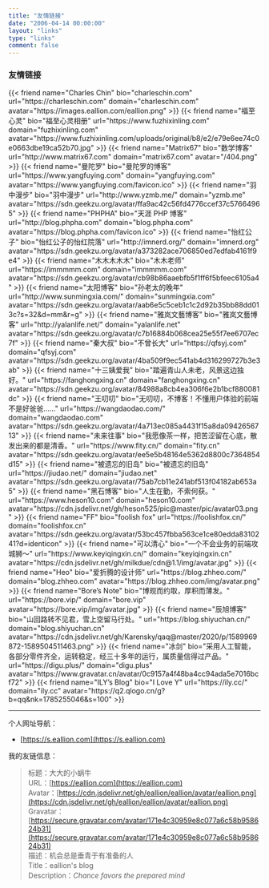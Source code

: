 ```yaml
---
title: "友情链接"
date: "2006-04-14 00:00:00"
layout: "links"
type: "links"
comment: false
---
```


### 友情链接

<div class="links">
{{< friend name="Charles Chin" bio="charleschin.com" url="https://charleschin.com" domain="charleschin.com" avatar="https://images.eallion.com/eallion.png" >}}
{{< friend name="福至心灵" bio="福至心灵相册" url="https://www.fuzhixinling.com" domain="fuzhixinling.com" avatar="https://www.fuzhixinling.com/uploads/original/b8/e2/e79e6ee74c0e0663dbe19ca52b70.jpg" >}}
{{< friend name="Matrix67" bio="数学博客" url="http://www.matrix67.com" domain="matrix67.com" avatar="/404.png" >}}
{{< friend name="曼陀罗" bio="曼陀罗的博客" url="https://www.yangfuying.com" domain="yangfuying.com" avatar="https://www.yangfuying.com/favicon.ico" >}}
{{< friend name="羽中漫步" bio="羽中漫步" url="http://www.yzmb.me/" domain="yzmb.me" avatar="https://sdn.geekzu.org/avatar/ffa9ac42c56fd4776ccef37c57664965" >}}
{{< friend name="PHPHA" bio="天涯 PHP 博客" url="http://blog.phpha.com" domain="blog.phpha.com" avatar="https://blog.phpha.com/favicon.ico" >}}
{{< friend name="怡红公子" bio="怡红公子的怡红院落" url="http://imnerd.org/" domain="imnerd.org" avatar="https://sdn.geekzu.org/avatar/a373282ace706850ed7edfab4161f9e4" >}}
{{< friend name="木木木木木" bio="木木老师" url="https://immmmm.com" domain="immmmm.com" avatar="https://sdn.geekzu.org/avatar/cb98b86aaebfb5f1ff6f5bfeec6105a4" >}}
{{< friend name="太阳博客" bio="孙老太的晚年" url="http://www.sunmingxia.com/" domain="sunmingxia.com" avatar="https://sdn.geekzu.org/avatar/aab6e5c5ceb1c1c2d92b35bb88dd013c?s=32&d=mm&r=g" >}}
{{< friend name="雅岚文藝博客" bio="雅岚文藝博客" url="http://yalanlife.net/" domain="yalanlife.net" avatar="https://sdn.geekzu.org/avatar/c7b16884b068cea25e55f7ee6707ec7f" >}}
{{< friend name="秦大叔" bio="不曾长大" url="https://qfsyj.com" domain="qfsyj.com" avatar="https://sdn.geekzu.org/avatar/4ba509f9ec541ab4d316299727b3e3ab" >}}
{{< friend name="十三姨爱我" bio="踏遍青山人未老，风景这边独好。" url="https://fanghongxing.cn" domain="fanghongxing.cn" avatar="https://sdn.geekzu.org/avatar/84988a8cb4ea306f6e2b1bcf880081dc" >}}
{{< friend name="王叨叨" bio="无叨叨，不博客！不懂用户体验的前端不是好爸爸……" url="https://wangdaodao.com/" domain="wangdaodao.com" avatar="https://sdn.geekzu.org/avatar/4a713ec085a4431f15a8da0942656713" >}}
{{< friend name="未来往事" bio="我愿像茶一样，把苦涩留在心底，散发出来的都是清香。" url="https://www.fity.cn/" domain="fity.cn" avatar="https://sdn.geekzu.org/avatar/ee5e5b48164e5362d8800c7364854d15" >}}
{{< friend name="被遗忘的旧岛" bio="被遗忘的旧岛" url="https://jiudao.net/" domain="jiudao.net" avatar="https://sdn.geekzu.org/avatar/75ab7cb11e241abf513f04182ab653a5" >}}
{{< friend name="黑石博客" bio="人生在勤，不索何获。" url="https://www.heson10.com" domain="heson10.com" avatar="https://cdn.jsdelivr.net/gh/heson525/pic@master/pic/avatar03.png" >}}
{{< friend name="FF" bio="foolish fox" url="https://foolishfox.cn/" domain="foolishfox.cn" avatar="https://sdn.geekzu.org/avatar/53bc457fbba563ce1ce80edda8310241?d=identicon" >}}
{{< friend name="可以清心" bio="一个不会业务的前端攻城狮～" url="https://www.keyiqingxin.cn/" domain="keyiqingxin.cn" avatar="https://cdn.jsdelivr.net/gh/milkdue/cdn@1.1/img/avatar.jpg" >}}
{{< friend name="Heo" bio="爱折腾的设计师" url="https://blog.zhheo.com/" domain="blog.zhheo.com" avatar="https://blog.zhheo.com/img/avatar.png" >}}
{{< friend name="Bore’s Note" bio="博观而约取，厚积而薄发。" url="https://bore.vip/" domain="bore.vip" avatar="https://bore.vip/img/avatar.jpg" >}}
{{< friend name="辰旭博客" bio="山回路转不见君，雪上空留马行处。" url="https://blog.shiyuchan.cn/" domain="blog.shiyuchan.cn" avatar="https://cdn.jsdelivr.net/gh/Karensky/qaq@master/2020/p/1589969872-1589504511463.png" >}}
{{< friend name="冰剑" bio="采用人工智能，各部分零件齐全，运转稳定，经三十多年的运行，属质量信得过产品。" url="https://digu.plus/" domain="digu.plus" avatar="https://www.gravatar.cn/avatar/0c9157a4f48ba4cc94ada5e7016bcf72" >}}
{{< friend name="ILY’s Blog" bio="I Love Y" url="https://ily.cc/" domain="ily.cc" avatar="https://q2.qlogo.cn/g?b=qq&nk=1785255046&s=100" >}}
</div>

---

个人网址导航：

- [https://s.eallion.com](https://s.eallion.com)

我的友链信息：

> 标题：大大的小蜗牛  
> URL：[https://eallion.com](https://eallion.com)  
> Avatar：[https://cdn.jsdelivr.net/gh/eallion/eallion/avatar/eallion.png](https://cdn.jsdelivr.net/gh/eallion/eallion/avatar/eallion.png)  
> Gravatar：[https://secure.gravatar.com/avatar/171e4c30959e8c077a6c58b958624b31](https://secure.gravatar.com/avatar/171e4c30959e8c077a6c58b958624b31)  
> 描述：机会总是垂青于有准备的人  
> Title：eallion's blog  
> Description：_Chance favors the prepared mind_
